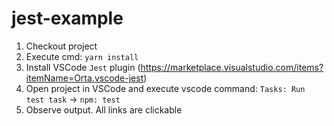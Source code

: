 # jest-example

1. Checkout project
2. Execute cmd: `yarn install`
3. Install VSCode `Jest` plugin (https://marketplace.visualstudio.com/items?itemName=Orta.vscode-jest)
4. Open project in VSCode and execute vscode command: `Tasks: Run test task` -> `npm: test`
5. Observe output. All links are clickable
